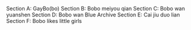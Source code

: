 Section A: GayBo(bo)
Section B: Bobo meiyou qian
Section C: Bobo wan yuanshen
Section D: Bobo wan Blue Archive
Section E: Cai jiu duo lian
Section F: Bobo likes little girls
